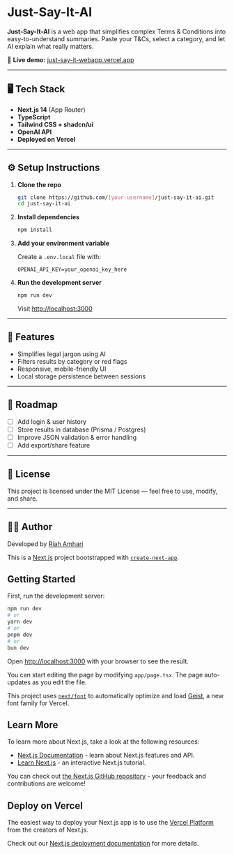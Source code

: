 # Just-Say-It-AI

**Just-Say-It-AI** is a web app that simplifies complex Terms & Conditions into easy-to-understand summaries.
Paste your T\&Cs, select a category, and let AI explain what really matters.

🚀 **Live demo:** [just-say-it-webapp.vercel.app](https://just-say-it-webapp.vercel.app)

---

## 🖥️ Tech Stack

- **Next.js 14** (App Router)
- **TypeScript**
- **Tailwind CSS + shadcn/ui**
- **OpenAI API**
- **Deployed on Vercel**

---

## ⚙️ Setup Instructions

1. **Clone the repo**

   ```bash
   git clone https://github.com/[your-username]/just-say-it-ai.git
   cd just-say-it-ai
   ```

2. **Install dependencies**

   ```bash
   npm install
   ```

3. **Add your environment variable**

   Create a `.env.local` file with:

   ```
   OPENAI_API_KEY=your_openai_key_here
   ```

4. **Run the development server**

   ```bash
   npm run dev
   ```

   Visit [http://localhost:3000](http://localhost:3000)

---

## 🧩 Features

- Simplifies legal jargon using AI
- Filters results by category or red flags
- Responsive, mobile-friendly UI
- Local storage persistence between sessions

---

## 🧭 Roadmap

- [ ] Add login & user history
- [ ] Store results in database (Prisma / Postgres)
- [ ] Improve JSON validation & error handling
- [ ] Add export/share feature

---

## 🪪 License

This project is licensed under the MIT License — feel free to use, modify, and share.

---

## 👩‍💻 Author

Developed by [Riah Amhari](https://github.com/riahamhari)

This is a [Next.js](https://nextjs.org) project bootstrapped with [`create-next-app`](https://nextjs.org/docs/app/api-reference/cli/create-next-app).

## Getting Started

First, run the development server:

```bash
npm run dev
# or
yarn dev
# or
pnpm dev
# or
bun dev
```

Open [http://localhost:3000](http://localhost:3000) with your browser to see the result.

You can start editing the page by modifying `app/page.tsx`. The page auto-updates as you edit the file.

This project uses [`next/font`](https://nextjs.org/docs/app/building-your-application/optimizing/fonts) to automatically optimize and load [Geist](https://vercel.com/font), a new font family for Vercel.

## Learn More

To learn more about Next.js, take a look at the following resources:

- [Next.js Documentation](https://nextjs.org/docs) - learn about Next.js features and API.
- [Learn Next.js](https://nextjs.org/learn) - an interactive Next.js tutorial.

You can check out [the Next.js GitHub repository](https://github.com/vercel/next.js) - your feedback and contributions are welcome!

## Deploy on Vercel

The easiest way to deploy your Next.js app is to use the [Vercel Platform](https://vercel.com/new?utm_medium=default-template&filter=next.js&utm_source=create-next-app&utm_campaign=create-next-app-readme) from the creators of Next.js.

Check out our [Next.js deployment documentation](https://nextjs.org/docs/app/building-your-application/deploying) for more details.
